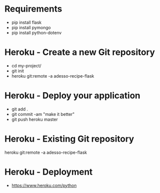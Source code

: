 
# Requirements
- pip install flask
- pip install pymongo
- pip install python-dotenv


# Heroku - Create a new Git repository
- cd my-project/
- git init
- heroku git:remote -a adesso-recipe-flask

# Heroku - Deploy your application
- git add .
- git commit -am "make it better"
- git push heroku master

# Heroku - Existing Git repository
heroku git:remote -a adesso-recipe-flask

# Heroku - Deployment
- https://www.heroku.com/python